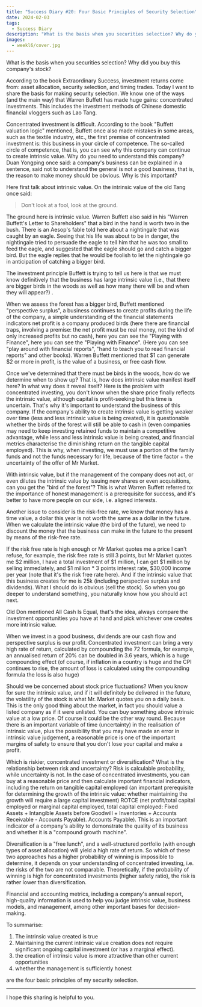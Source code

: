 ```yaml
---
title: "Success Diary #20: Four Basic Principles of Security Selection"
date: 2024-02-03
tags:
  - Success Diary
description: "What is the basis when you securities selection? Why do you want to buy this company's stock?"
images:
  - weekl6/cover.jpg
---
```


What is the basis when you securities selection? Why did you buy this company's stock?

According to the book Extraordinary Success, investment returns come from: asset allocation, security selection, and timing trades. Today I want to share the basis for making security selection. We know one of the ways (and the main way) that Warren Buffett has made huge gains: concentrated investments. This includes the investment methods of Chinese domestic financial vloggers such as Lao Tang.

Concentrated investment is difficult. According to the book "Buffett valuation logic" mentioned, Buffett once also made mistakes in some areas, such as the textile industry, etc., the first premise of concentrated investment is: this business in your circle of competence. The so-called circle of competence, that is, you can see why this company can continue to create intrinsic value. Why do you need to understand this company? Duan Yongping once said: a company's business can be explained in a sentence, said not to understand the general is not a good business, that is, the reason to make money should be obvious. Why is this important?

Here first talk about intrinsic value. On the intrinsic value of the old Tang once said:

> Don't look at a fool, look at the ground.

The ground here is intrinsic value. Warren Buffett also said in his "Warren Buffett's Letter to Shareholders" that a bird in the hand is worth two in the bush. There is an Aesop's fable told here about a nightingale that was caught by an eagle. Seeing that his life was about to be in danger, the nightingale tried to persuade the eagle to tell him that he was too small to feed the eagle, and suggested that the eagle should go and catch a bigger bird. But the eagle replies that he would be foolish to let the nightingale go in anticipation of catching a bigger bird.

The investment principle Buffett is trying to tell us here is that we must know definitively that the business has large intrinsic value (i.e., that there are bigger birds in the woods as well as how many there will be and when they will appear?) .

When we assess the forest has a bigger bird, Buffett mentioned "perspective surplus", a business continues to create profits during the life of the company, a simple understanding of the financial statements indicators net profit is a company produced birds (here there are financial traps, involving a premise: the net profit must be real money, not the kind of only increased profits but no cash), here you can see the "Playing with Finance", here you can see the "Playing with Finance". (Here you can see "play around with financial reports", "hand to teach you to read financial reports" and other books). Warren Buffett mentioned that $1 can generate $2 or more in profit, is the value of a business, or free cash flow.

Once we've determined that there must be birds in the woods, how do we determine when to show up? That is, how does intrinsic value manifest itself here? In what way does it reveal itself? Here is the problem with concentrated investing, you don't know when the share price finally reflects the intrinsic value, although capital is profit-seeking but this time is uncertain. That's why it's important to understand the business of this company. If the company's ability to create intrinsic value is getting weaker over time (less and less intrinsic value is being created), it is questionable whether the birds of the forest will still be able to cash in (even companies may need to keep investing retained funds to maintain a competitive advantage, while less and less intrinsic value is being created, and financial metrics characterise the diminishing return on the tangible capital employed). This is why, when investing, we must use a portion of the family funds and not the funds necessary for life, because of the time factor + the uncertainty of the offer of Mr Market.

With intrinsic value, but if the management of the company does not act, or even dilutes the intrinsic value by issuing new shares or even acquisitions, can you get the "bird of the forest"? This is what Warren Buffett referred to: the importance of honest management is a prerequisite for success, and it's better to have more people on our side, i.e. aligned interests.

Another issue to consider is the risk-free rate, we know that money has a time value, a dollar this year is not worth the same as a dollar in the future. When we calculate the intrinsic value (the bird of the future), we need to discount the money that the business can make in the future to the present by means of the risk-free rate.

If the risk free rate is high enough or Mr Market quotes me a price I can't refuse, for example, the risk free rate is still 3 points, but Mr Market quotes me $2 million, I have a total investment of $1 million, I can get $1 million by selling immediately, and $1 million * 3 points interest rate, $30,000 income per year (note that it's the risk free rate here). And if the intrinsic value that this business creates for me is 25k (including perspective surplus and dividends). What I should do is obvious (sell the stock). So when you go deeper to understand something, you naturally know how you should act next.

Old Don mentioned All Cash Is Equal, that's the idea, always compare the investment opportunities you have at hand and pick whichever one creates more intrinsic value.

When we invest in a good business, dividends are our cash flow and perspective surplus is our profit. Concentrated investment can bring a very high rate of return, calculated by compounding the 72 formula, for example, an annualised return of 20% can be doubled in 3.6 years, which is a huge compounding effect (of course, if inflation in a country is huge and the CPI continues to rise, the amount of loss is calculated using the compounding formula the loss is also huge)

Should we be concerned about stock price fluctuations? When you know for sure the intrinsic value, and if it will definitely be delivered in the future, the volatility of the stock is what Mr. Market quotes you on a daily basis. This is the only good thing about the market, in fact you should value a listed company as if it were unlisted. You can buy something above intrinsic value at a low price. Of course it could be the other way round. Because there is an important variable of time (uncertainty) in the realisation of intrinsic value, plus the possibility that you may have made an error in intrinsic value judgement, a reasonable price is one of the important margins of safety to ensure that you don't lose your capital and make a profit.

Which is riskier, concentrated investment or diversification? What is the relationship between risk and uncertainty? Risk is calculable probability, while uncertainty is not. In the case of concentrated investments, you can buy at a reasonable price and then calculate important financial indicators, including the return on tangible capital employed (an important prerequisite for determining the growth of the intrinsic value: whether maintaining the growth will require a large capital investment) ROTCE (net profit/total capital employed or marginal capital employed, total capital employed: Fixed Assets + Intangible Assets before Goodwill + Inventories + Accounts Receivable - Accounts Payable). Accounts Payable). This is an important indicator of a company's ability to demonstrate the quality of its business and whether it is a "compound growth machine".

Diversification is a "free lunch", and a well-structured portfolio (with enough types of asset allocation) will yield a high rate of return. So which of these two approaches has a higher probability of winning is impossible to determine, it depends on your understanding of concentrated investing, i.e. the risks of the two are not comparable. Theoretically, if the probability of winning is high for concentrated investments (higher safety ratio), the risk is rather lower than diversification.

Financial and accounting metrics, including a company's annual report, high-quality information is used to help you judge intrinsic value, business models, and management, among other important bases for decision-making.

To summarise:  
1. The intrinsic value created is true  
2. Maintaining the current intrinsic value creation does not require significant ongoing capital investment (or has a marginal effect).   
3. the creation of intrinsic value is more attractive than other current opportunities  
4. whether the management is sufficiently honest  

are the four basic principles of my security selection.

---

I hope this sharing is helpful to you.